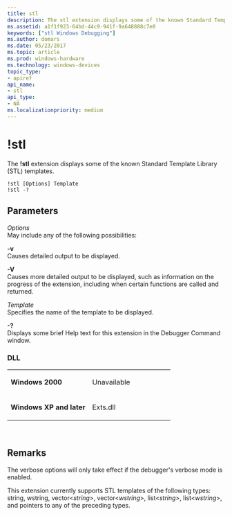 ```yaml
---
title: stl
description: The stl extension displays some of the known Standard Template Library (STL) templates.
ms.assetid: a1f1f923-64bd-44c9-941f-9a648888c7e0
keywords: ["stl Windows Debugging"]
ms.author: domars
ms.date: 05/23/2017
ms.topic: article
ms.prod: windows-hardware
ms.technology: windows-devices
topic_type:
- apiref
api_name:
- stl
api_type:
- NA
ms.localizationpriority: medium
---
```


# !stl


The **!stl** extension displays some of the known Standard Template Library (STL) templates.

```
!stl [Options] Template 
!stl -?
```

## <span id="Parameters"></span><span id="parameters"></span><span id="PARAMETERS"></span>Parameters


<span id="_______Options______"></span><span id="_______options______"></span><span id="_______OPTIONS______"></span> *Options*   
May include any of the following possibilities:

<span id="-v"></span><span id="-V"></span>**-v**  
Causes detailed output to be displayed.

<span id="-V"></span><span id="-v"></span>**-V**  
Causes more detailed output to be displayed, such as information on the progress of the extension, including when certain functions are called and returned.

<span id="_______Template______"></span><span id="_______template______"></span><span id="_______TEMPLATE______"></span> *Template*   
Specifies the name of the template to be displayed.

<span id="_______-_______"></span> **-?**   
Displays some brief Help text for this extension in the Debugger Command window.

### <span id="DLL"></span><span id="dll"></span>DLL

<table>
<colgroup>
<col width="50%" />
<col width="50%" />
</colgroup>
<tbody>
<tr class="odd">
<td align="left"><p><strong>Windows 2000</strong></p></td>
<td align="left"><p>Unavailable</p></td>
</tr>
<tr class="even">
<td align="left"><p><strong>Windows XP and later</strong></p></td>
<td align="left"><p>Exts.dll</p></td>
</tr>
</tbody>
</table>

 

Remarks
-------

The verbose options will only take effect if the debugger's verbose mode is enabled.

This extension currently supports STL templates of the following types: string, wstring, vector&lt;*string*&gt;, vector&lt;*wstring*&gt;, list&lt;*string*&gt;, list&lt;*wstring*&gt;, and pointers to any of the preceding types.

 

 





